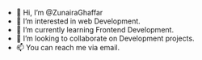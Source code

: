 - 👋 Hi, I’m @ZunairaGhaffar
- 👀 I’m interested in web Development.
- 🌱 I’m currently learning Frontend Development.
- 💞️ I’m looking to collaborate on Development projects.
- 📫 You can reach me via email.

<!---
Zunaira9232/Zunaira9232 is a ✨ special ✨ repository because its `README.md` (this file) appears on your GitHub profile.
You can click the Preview link to take a look at your changes.
--->
